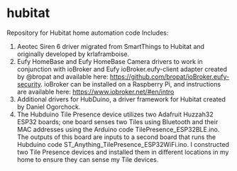 # hubitat
Repository for Hubitat home automation code
Includes:
1. Aeotec Siren 6 driver migrated from SmartThings to Hubitat and originally developed by krlaframboise.
2. Eufy HomeBase and Eufy HomeBase Camera drivers to work in conjunction with ioBroker and Eufy ioBroker.eufy-client 
adapter created by @bropat and available here:  https://github.com/bropat/ioBroker.eufy-security.
ioBroker can be installed on a Raspberry Pi, and instructions are available here: https://www.iobroker.net/#en/intro
3. Additional drivers for HubDuino, a driver framework for Hubitat created by Daniel Ogorchock.
4. The Hubduino Tile Presence device utilizes two Adafruit Huzzah32 ESP32 boards; one board senses two Tiles using Bluetooth and their MAC addresses using the Arduino code TilePresence_ESP32BLE.ino. The outputs of this board are inputs to a second board that runs the Hubduino code ST_Anything_TilePresence_ESP32WiFi.ino.  I constructed two Tile Presence devices and installed them in different locations in my home to ensure they can sense my Tile devices.

